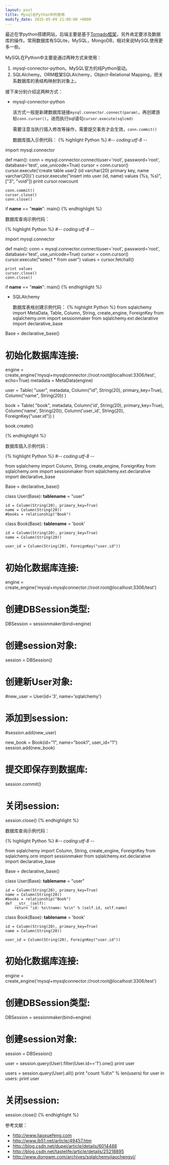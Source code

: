 ```yaml
---
layout: post
title: Mysql在Python中的使用
modify_date: 2015-05-09 21:00:00 +0800
---
```


最近在学python搭建网站，后端主要是基于[Tornado框架](http://demo.pythoner.com/itt2zh/index.html)，另外肯定要涉及数据库的操作。常用数据库有SQLite，MySQL，MongoDB，相对来说MySQL使用更多一些。

MySQL在Python中主要是通过两种方式来使用：

1. mysql-connector-python。MySQL官方的纯Python驱动。
2. SQLAlchemy。ORM框架SQLAlchemy，Object-Relational Mapping，把关系数据库的表结构映射到对象上。


接下来分别介绍这两种方式：

* mysql-connector-python

  该方式一般是新建数据库链接`mysql.connector.connect(param)`，再创建游标`conn.cursor()`，进而执行sql语句`cursor.execute(sqlcmd)`

  需要注意当执行插入修改等操作，需要提交事务才会生效，`conn.commit()`

  数据库插入示例代码：
{% highlight Python %}
#-*- coding:utf-8 -*-

import mysql.connector

def main():
    conn = mysql.connector.connect(user='root', password='root', database='test', use_unicode=True)
    cursor = conn.cursor()
    cursor.execute('create table user2 (id varchar(20) primary key, name varchar(20))')
    cursor.execute("insert into user (id, name) values (%s, %s)", ["3", "void"])
    print cursor.rowcount

    conn.commit()
    cursor.close()
    conn.close()

if __name__ == "__main__":
    main()
{% endhighlight %}

  数据库查询示例代码：

{% highlight Python %}
#-*- coding:utf-8 -*-

import mysql.connector

def main():
    conn = mysql.connector.connect(user='root', password='root', database='test', use_unicode=True)
    cursor = conn.cursor()
    cursor.execute("select * from user")
    values = cursor.fetchall()

    print values
    cursor.close()
    conn.close()

if __name__ == "__main__":
    main()
{% endhighlight %}


* SQLAlchemy
	
  数据库表格创建示例代码：
{% highlight Python %}
from sqlalchemy import MetaData, Table, Column, String, create_engine, ForeignKey
from sqlalchemy.orm import sessionmaker
from sqlalchemy.ext.declarative import declarative_base

Base = declarative_base()
# 初始化数据库连接:
engine = create_engine('mysql+mysqlconnector://root:root@localhost:3306/test', echo=True)
metadata = MetaData(engine)

user = Table(
    "user", metadata,
    Column("id", String(20), primary_key=True),
    Column("name", String(20))
    )


book = Table(
    "book", metadata,
    Column('id', String(20), primary_key=True),
    Column('name', String(20)),
    Column('user_id', String(20), ForeignKey("user.id"))
    )


book.create()

{% endhighlight %}

  数据库插入示例代码：

{% highlight Python %}
#-*- coding:utf-8 -*-

from sqlalchemy import Column, String, create_engine, ForeignKey
from sqlalchemy.orm import sessionmaker
from sqlalchemy.ext.declarative import declarative_base

Base = declarative_base()

class User(Base):
    __tablename__ = "user"

    id = Column(String(20), primary_key=True)
    name = Column(String(20))
    #books = relationship("Book")

class Book(Base):
    __tablename__ = 'book'

    id = Column(String(20), primary_key=True)
    name = Column(String(20))

    user_id = Column(String(20), ForeignKey("user.id"))

# 初始化数据库连接:
engine = create_engine('mysql+mysqlconnector://root:root@localhost:3306/test')
# 创建DBSession类型:
DBSession = sessionmaker(bind=engine)

# 创建session对象:
session = DBSession()
# 创建新User对象:
#new_user = User(id='3', name='sqlalchemy')
# 添加到session:
#session.add(new_user)

new_book = Book(id="1", name="book1", user_id="1")
session.add(new_book)

# 提交即保存到数据库:
session.commit()
# 关闭session:
session.close()
{% endhighlight %}

  数据库查询示例代码：

{% highlight Python %}
#-*- coding:utf-8 -*-

from sqlalchemy import Column, String, create_engine, ForeignKey
from sqlalchemy.orm import sessionmaker
from sqlalchemy.ext.declarative import declarative_base

Base = declarative_base()

class User(Base):
    __tablename__ = "user"

    id = Column(String(20), primary_key=True)
    name = Column(String(20))
    #books = relationship("Book")
    def __str__(self):
        return "id: %s\tname: %s\n" % (self.id, self.name)

class Book(Base):
    __tablename__ = 'book'

    id = Column(String(20), primary_key=True)
    name = Column(String(20))

    user_id = Column(String(20), ForeignKey("user.id"))

# 初始化数据库连接:
engine = create_engine('mysql+mysqlconnector://root:root@localhost:3306/test')
# 创建DBSession类型:
DBSession = sessionmaker(bind=engine)

# 创建session对象:
session = DBSession()

user = session.query(User).filter(User.id=='1').one()
print user

users = session.query(User).all()
print "count %d\n" % len(users)
for user in users:
    print user    

# 关闭session:
session.close()
{% endhighlight %}


参考文献：

* http://www.liaoxuefeng.com
* http://www.jb51.net/article/49457.htm
* http://blog.csdn.net/dupei/article/details/6014488
* http://blog.csdn.net/tastelife/article/details/25218895
* http://www.dongwm.com/archives/sqlalchemyjiaochengyi/
